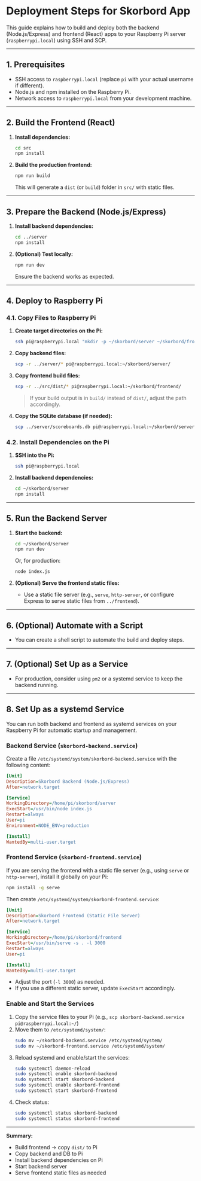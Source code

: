 # Deployment Steps for Skorbord App

This guide explains how to build and deploy both the backend (Node.js/Express) and frontend (React) apps to your Raspberry Pi server (`raspberrypi.local`) using SSH and SCP.

---
## 1. Prerequisites

- SSH access to `raspberrypi.local` (replace `pi` with your actual username if different).
- Node.js and npm installed on the Raspberry Pi.
- Network access to `raspberrypi.local` from your development machine.

---
## 2. Build the Frontend (React)

1. **Install dependencies:**
   ```sh
   cd src
   npm install
   ```

2. **Build the production frontend:**
   ```sh
   npm run build
   ```
   This will generate a `dist` (or `build`) folder in `src/` with static files.

---
## 3. Prepare the Backend (Node.js/Express)

1. **Install backend dependencies:**
   ```sh
   cd ../server
   npm install
   ```

2. **(Optional) Test locally:**
   ```sh
   npm run dev
   ```
   Ensure the backend works as expected.

---
## 4. Deploy to Raspberry Pi

### 4.1. Copy Files to Raspberry Pi

1. **Create target directories on the Pi:**
   ```sh
   ssh pi@raspberrypi.local "mkdir -p ~/skorbord/server ~/skorbord/frontend"
   ```

2. **Copy backend files:**
   ```sh
   scp -r ../server/* pi@raspberrypi.local:~/skorbord/server/
   ```

3. **Copy frontend build files:**
   ```sh
   scp -r ../src/dist/* pi@raspberrypi.local:~/skorbord/frontend/
   ```
   > If your build output is in `build/` instead of `dist/`, adjust the path accordingly.

4. **Copy the SQLite database (if needed):**
   ```sh
   scp ../server/scoreboards.db pi@raspberrypi.local:~/skorbord/server/
   ```

### 4.2. Install Dependencies on the Pi

1. **SSH into the Pi:**
   ```sh
   ssh pi@raspberrypi.local
   ```

2. **Install backend dependencies:**
   ```sh
   cd ~/skorbord/server
   npm install
   ```

---
## 5. Run the Backend Server

1. **Start the backend:**
   ```sh
   cd ~/skorbord/server
   npm run dev
   ```
   Or, for production:
   ```sh
   node index.js
   ```

2. **(Optional) Serve the frontend static files:**
   - Use a static file server (e.g., `serve`, `http-server`, or configure Express to serve static files from `../frontend`).

---
## 6. (Optional) Automate with a Script

- You can create a shell script to automate the build and deploy steps.

---
## 7. (Optional) Set Up as a Service

- For production, consider using `pm2` or a systemd service to keep the backend running.

---
## 8. Set Up as a systemd Service

You can run both backend and frontend as systemd services on your Raspberry Pi for automatic startup and management.

### Backend Service (`skorbord-backend.service`)

Create a file `/etc/systemd/system/skorbord-backend.service` with the following content:

```ini
[Unit]
Description=Skorbord Backend (Node.js/Express)
After=network.target

[Service]
WorkingDirectory=/home/pi/skorbord/server
ExecStart=/usr/bin/node index.js
Restart=always
User=pi
Environment=NODE_ENV=production

[Install]
WantedBy=multi-user.target
```

### Frontend Service (`skorbord-frontend.service`)

If you are serving the frontend with a static file server (e.g., using `serve` or `http-server`), install it globally on your Pi:

```sh
npm install -g serve
```

Then create `/etc/systemd/system/skorbord-frontend.service`:

```ini
[Unit]
Description=Skorbord Frontend (Static File Server)
After=network.target

[Service]
WorkingDirectory=/home/pi/skorbord/frontend
ExecStart=/usr/bin/serve -s . -l 3000
Restart=always
User=pi

[Install]
WantedBy=multi-user.target
```

- Adjust the port (`-l 3000`) as needed.
- If you use a different static server, update `ExecStart` accordingly.

### Enable and Start the Services

1. Copy the service files to your Pi (e.g., `scp skorbord-backend.service pi@raspberrypi.local:~/`)
2. Move them to `/etc/systemd/system/`:
   ```sh
   sudo mv ~/skorbord-backend.service /etc/systemd/system/
   sudo mv ~/skorbord-frontend.service /etc/systemd/system/
   ```
3. Reload systemd and enable/start the services:
   ```sh
   sudo systemctl daemon-reload
   sudo systemctl enable skorbord-backend
   sudo systemctl start skorbord-backend
   sudo systemctl enable skorbord-frontend
   sudo systemctl start skorbord-frontend
   ```
4. Check status:
   ```sh
   sudo systemctl status skorbord-backend
   sudo systemctl status skorbord-frontend
   ```

---
**Summary:**
- Build frontend → copy `dist/` to Pi  
- Copy backend and DB to Pi  
- Install backend dependencies on Pi  
- Start backend server  
- Serve frontend static files as needed
